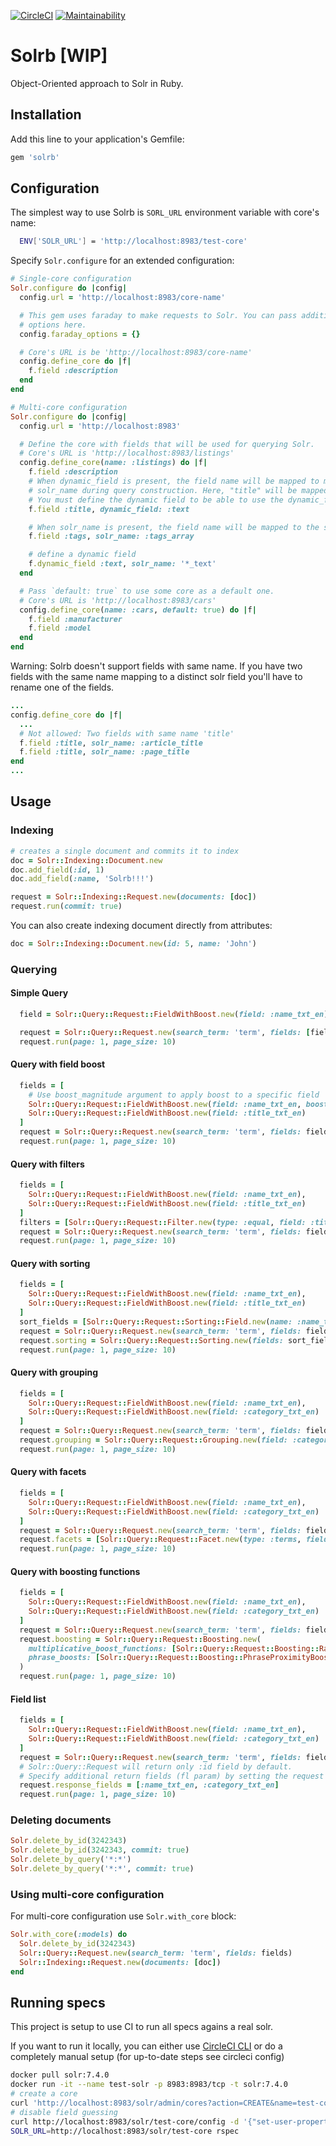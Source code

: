 [![CircleCI](https://circleci.com/gh/machinio/solrb/tree/master.svg?style=svg)](https://circleci.com/gh/machinio/solrb/tree/master)
[![Maintainability](https://api.codeclimate.com/v1/badges/81e84c1c42f10f9da801/maintainability)](https://codeclimate.com/github/machinio/solrb/maintainability)

# Solrb [WIP]

Object-Oriented approach to Solr in Ruby.

## Installation

Add this line to your application's Gemfile:

```ruby
gem 'solrb'
```

## Configuration

The simplest way to use Solrb is `SORL_URL` environment variable with core's name:

```bash
  ENV['SOLR_URL'] = 'http://localhost:8983/test-core'
```

Specify `Solr.configure` for an extended configuration:

```ruby
# Single-core configuration
Solr.configure do |config|
  config.url = 'http://localhost:8983/core-name'

  # This gem uses faraday to make requests to Solr. You can pass additional faraday
  # options here.
  config.faraday_options = {}

  # Core's URL is be 'http://localhost:8983/core-name'
  config.define_core do |f|
    f.field :description
  end
end
```

```ruby
# Multi-core configuration
Solr.configure do |config|
  config.url = 'http://localhost:8983'

  # Define the core with fields that will be used for querying Solr.
  # Core's URL is 'http://localhost:8983/listings'
  config.define_core(name: :listings) do |f|
    f.field :description
    # When dynamic_field is present, the field name will be mapped to match the dynamic field
    # solr_name during query construction. Here, "title" will be mapped to "title_text"
    # You must define the dynamic field to be able to use the dynamic_field option
    f.field :title, dynamic_field: :text

    # When solr_name is present, the field name will be mapped to the solr_name during query construction
    f.field :tags, solr_name: :tags_array

    # define a dynamic field
    f.dynamic_field :text, solr_name: '*_text'
  end

  # Pass `default: true` to use some core as a default one.
  # Core's URL is 'http://localhost:8983/cars'
  config.define_core(name: :cars, default: true) do |f|
    f.field :manufacturer
    f.field :model
  end
end
```

Warning: Solrb doesn't support fields with same name. If you have two fields with the same name mapping
to a distinct solr field you'll have to rename one of the fields.

```ruby
...
config.define_core do |f|
  ...
  # Not allowed: Two fields with same name 'title'
  f.field :title, solr_name: :article_title
  f.field :title, solr_name: :page_title
end
...
```

## Usage

### Indexing

```ruby
# creates a single document and commits it to index
doc = Solr::Indexing::Document.new
doc.add_field(:id, 1)
doc.add_field(:name, 'Solrb!!!')

request = Solr::Indexing::Request.new(documents: [doc])
request.run(commit: true)
```

You can also create indexing document directly from attributes:

```ruby
doc = Solr::Indexing::Document.new(id: 5, name: 'John')
```

### Querying

#### Simple Query

```ruby
  field = Solr::Query::Request::FieldWithBoost.new(field: :name_txt_en)

  request = Solr::Query::Request.new(search_term: 'term', fields: [field])
  request.run(page: 1, page_size: 10)
```

#### Query with field boost

```ruby
  fields = [
    # Use boost_magnitude argument to apply boost to a specific field
    Solr::Query::Request::FieldWithBoost.new(field: :name_txt_en, boost_magnitude: 16),
    Solr::Query::Request::FieldWithBoost.new(field: :title_txt_en)
  ]
  request = Solr::Query::Request.new(search_term: 'term', fields: fields)
  request.run(page: 1, page_size: 10)
```

#### Query with filters

```ruby
  fields = [
    Solr::Query::Request::FieldWithBoost.new(field: :name_txt_en),
    Solr::Query::Request::FieldWithBoost.new(field: :title_txt_en)
  ]
  filters = [Solr::Query::Request::Filter.new(type: :equal, field: :title_txt_en, value: 'title')]
  request = Solr::Query::Request.new(search_term: 'term', fields: fields, filters: filters)
  request.run(page: 1, page_size: 10)
```


#### Query with sorting

```ruby
  fields = [
    Solr::Query::Request::FieldWithBoost.new(field: :name_txt_en),
    Solr::Query::Request::FieldWithBoost.new(field: :title_txt_en)
  ]
  sort_fields = [Solr::Query::Request::Sorting::Field.new(name: :name_txt_en, direction: :asc)]
  request = Solr::Query::Request.new(search_term: 'term', fields: fields)
  request.sorting = Solr::Query::Request::Sorting.new(fields: sort_fields)
  request.run(page: 1, page_size: 10)
```

#### Query with grouping

```ruby
  fields = [
    Solr::Query::Request::FieldWithBoost.new(field: :name_txt_en),
    Solr::Query::Request::FieldWithBoost.new(field: :category_txt_en)
  ]
  request = Solr::Query::Request.new(search_term: 'term', fields: fields)
  request.grouping = Solr::Query::Request::Grouping.new(field: :category_txt_en, limit: 10)
  request.run(page: 1, page_size: 10)
```

#### Query with facets

```ruby
  fields = [
    Solr::Query::Request::FieldWithBoost.new(field: :name_txt_en),
    Solr::Query::Request::FieldWithBoost.new(field: :category_txt_en)
  ]
  request = Solr::Query::Request.new(search_term: 'term', fields: fields)
  request.facets = [Solr::Query::Request::Facet.new(type: :terms, field: :category_txt_en, options: { limit: 10 })]
  request.run(page: 1, page_size: 10)
```

#### Query with boosting functions

```ruby
  fields = [
    Solr::Query::Request::FieldWithBoost.new(field: :name_txt_en),
    Solr::Query::Request::FieldWithBoost.new(field: :category_txt_en)
  ]
  request = Solr::Query::Request.new(search_term: 'term', fields: fields)
  request.boosting = Solr::Query::Request::Boosting.new(
    multiplicative_boost_functions: [Solr::Query::Request::Boosting::RankingFieldBoostFunction.new(field: :name_txt_en)],
    phrase_boosts: [Solr::Query::Request::Boosting::PhraseProximityBoost.new(field: :category_txt_en, boost_magnitude: 4)]
  )
  request.run(page: 1, page_size: 10)
```

#### Field list


```ruby
  fields = [
    Solr::Query::Request::FieldWithBoost.new(field: :name_txt_en),
    Solr::Query::Request::FieldWithBoost.new(field: :category_txt_en)
  ]
  request = Solr::Query::Request.new(search_term: 'term', fields: fields)
  # Solr::Query::Request will return only :id field by default.
  # Specify additional return fields (fl param) by setting the request response_fields
  request.response_fields = [:name_txt_en, :category_txt_en]
  request.run(page: 1, page_size: 10)
```

### Deleting documents

```ruby
Solr.delete_by_id(3242343)
Solr.delete_by_id(3242343, commit: true)
Solr.delete_by_query('*:*')
Solr.delete_by_query('*:*', commit: true)
```

### Using multi-core configuration

For multi-core configuration use `Solr.with_core` block:

```ruby
Solr.with_core(:models) do
  Solr.delete_by_id(3242343)
  Solr::Query::Request.new(search_term: 'term', fields: fields)
  Solr::Indexing::Request.new(documents: [doc])
end
```

## Running specs

This project is setup to use CI to run all specs agains a real solr.

If you want to run it locally, you can either use  [CircleCI CLI](https://circleci.com/docs/2.0/local-cli/)
or do a completely manual setup (for up-to-date steps see circleci config)

```sh
docker pull solr:7.4.0
docker run -it --name test-solr -p 8983:8983/tcp -t solr:7.4.0
# create a core
curl 'http://localhost:8983/solr/admin/cores?action=CREATE&name=test-core&configSet=_default'
# disable field guessing
curl http://localhost:8983/solr/test-core/config -d '{"set-user-property": {"update.autoCreateFields":"false"}}'
SOLR_URL=http://localhost:8983/solr/test-core rspec
```
